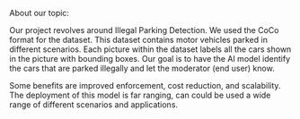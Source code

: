 About our topic:

Our project revolves around Illegal Parking Detection.
We used the CoCo format for the dataset.
This dataset contains motor vehicles parked in different scenarios.
Each picture within the dataset labels all the cars shown in the picture with bounding boxes.
Our goal is to have the AI model identify the cars that are parked illegally and let the moderator (end user) know.

Some benefits are improved enforcement, cost reduction, and scalability. The deployment of this model is far ranging, can could be used a wide range of different scenarios and applications.
